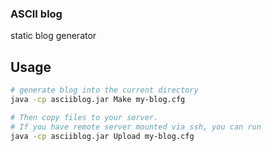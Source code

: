 ### ASCII blog

static blog generator


## Usage

```bash
# generate blog into the current directory
java -cp asciiblog.jar Make my-blog.cfg

# Then copy files to your server.
# If you have remote server mounted via ssh, you can run
java -cp asciiblog.jar Upload my-blog.cfg
```
